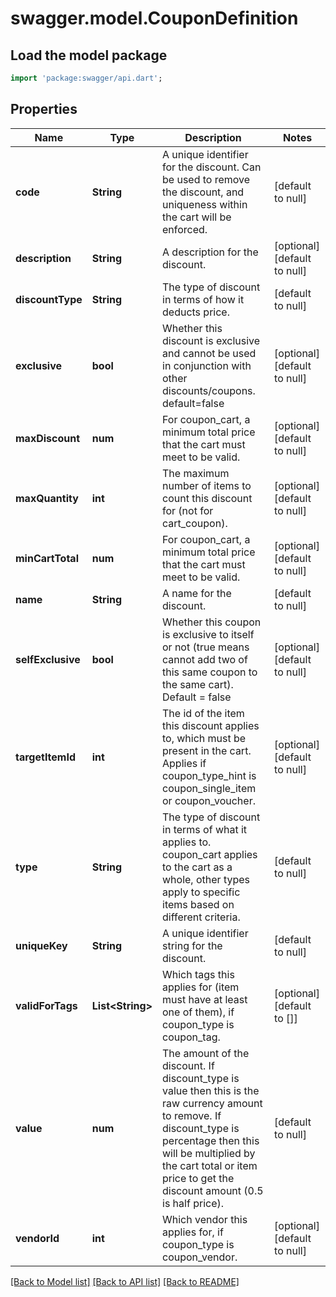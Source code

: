 # swagger.model.CouponDefinition

## Load the model package
```dart
import 'package:swagger/api.dart';
```

## Properties
Name | Type | Description | Notes
------------ | ------------- | ------------- | -------------
**code** | **String** | A unique identifier for the discount. Can be used to remove the discount, and uniqueness within the cart will be enforced. | [default to null]
**description** | **String** | A description for the discount. | [optional] [default to null]
**discountType** | **String** | The type of discount in terms of how it deducts price. | [default to null]
**exclusive** | **bool** | Whether this discount is exclusive and cannot be used in conjunction with other discounts/coupons. default&#x3D;false | [optional] [default to null]
**maxDiscount** | **num** | For coupon_cart, a minimum total price that the cart must meet to be valid. | [optional] [default to null]
**maxQuantity** | **int** | The maximum number of items to count this discount for (not for cart_coupon). | [optional] [default to null]
**minCartTotal** | **num** | For coupon_cart, a minimum total price that the cart must meet to be valid. | [optional] [default to null]
**name** | **String** | A name for the discount. | [default to null]
**selfExclusive** | **bool** | Whether this coupon is exclusive to itself or not (true means cannot add two of this same coupon to the same cart).  Default &#x3D; false | [optional] [default to null]
**targetItemId** | **int** | The id of the item this discount applies to, which must be present in the cart. Applies if coupon_type_hint is coupon_single_item or coupon_voucher. | [optional] [default to null]
**type** | **String** | The type of discount in terms of what it applies to. coupon_cart applies to the cart as a whole, other types apply to specific items based on different criteria. | [default to null]
**uniqueKey** | **String** | A unique identifier string for the discount. | [default to null]
**validForTags** | **List&lt;String&gt;** | Which tags this applies for (item must have at least one of them), if coupon_type is coupon_tag. | [optional] [default to []]
**value** | **num** | The amount of the discount. If discount_type is value then this is the raw currency amount to remove. If discount_type is percentage then this will be multiplied by the cart total or item price to get the discount amount (0.5 is half price). | [default to null]
**vendorId** | **int** | Which vendor this applies for, if coupon_type is coupon_vendor. | [optional] [default to null]

[[Back to Model list]](../README.md#documentation-for-models) [[Back to API list]](../README.md#documentation-for-api-endpoints) [[Back to README]](../README.md)


